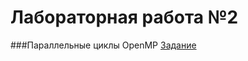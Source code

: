 # Лабораторная работа №2
###Параллельные циклы OpenMP
[Задание](https://docs.google.com/document/d/1CktcqEuk-3Ku6eKfLf2_KwNygmOgoBgM29hYjly5Mw0/edit)
